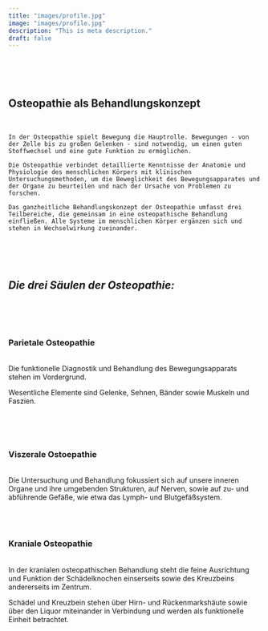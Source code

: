 ```yaml
---
title: "images/profile.jpg"
image: "images/profile.jpg"
description: "This is meta description."
draft: false
---
```

  
<br>
<br>
<br>

## Osteopathie als Behandlungskonzept   
<br>    
  
    In der Osteopathie spielt Bewegung die Hauptrolle. Bewegungen - von der Zelle bis zu großen Gelenken - sind notwendig, um einen guten Stoffwechsel und eine gute Funktion zu ermöglichen.   
    
    Die Osteopathie verbindet detaillierte Kenntnisse der Anatomie und Physiologie des menschlichen Körpers mit klinischen Untersuchungsmethoden, um die Beweglichkeit des Bewegungs­apparates und der Organe zu beurteilen und nach der Ursache von Problemen zu forschen.   
    
    Das ganzheitliche Behandlungskonzept der Osteopathie umfasst drei Teilbereiche, die gemeinsam in eine osteopathische Behandlung einfließen. Alle Systeme im menschlichen Körper ergänzen sich und stehen in Wechselwirkung zueinander.  

<br>
<br>
<br>
 
## *Die drei Säulen der Osteopathie:*

<br>
<br>
<br>

  
    
  
### Parietale Osteopathie  
<br>
Die funktionelle Diagnostik und Behandlung des Bewegungsapparats stehen im Vordergrund.   

Wesentliche Elemente sind Gelenke, Sehnen, Bänder sowie Muskeln und Faszien.

<br>
<br>
<br>

### Viszerale Ostoepathie  
<br>
Die Untersuchung und Behandlung fokussiert sich auf unsere inneren Organe und ihre umgebenden Strukturen, auf Nerven, sowie auf zu- und abführende Gefäße, wie etwa das Lymph- und Blutgefäßsystem.

<br>
<br>
<br>
<br>


### Kraniale Osteopathie  
<br>
In der kranialen osteopathischen Behandlung steht die feine Ausrichtung und Funktion der Schädelknochen einserseits sowie des Kreuzbeins andererseits im Zentrum.   

Schädel und Kreuzbein stehen über Hirn- und Rückenmarkshäute sowie über den Liquor miteinander in Verbindung und werden als funktionelle Einheit betrachtet.


